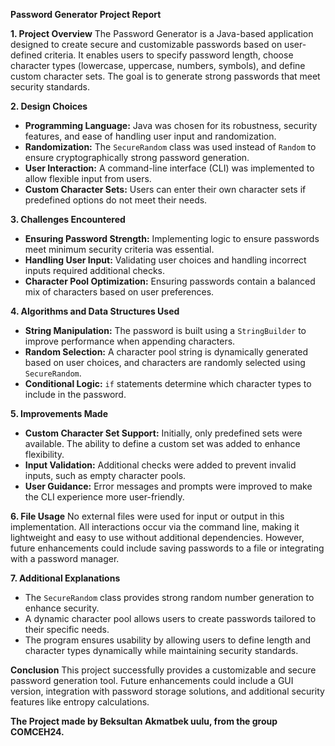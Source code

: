 **Password Generator Project Report**

**1. Project Overview**
The Password Generator is a Java-based application designed to create secure and customizable passwords based on user-defined criteria. It enables users to specify password length, choose character types (lowercase, uppercase, numbers, symbols), and define custom character sets. The goal is to generate strong passwords that meet security standards.

**2. Design Choices**
- **Programming Language:** Java was chosen for its robustness, security features, and ease of handling user input and randomization.
- **Randomization:** The `SecureRandom` class was used instead of `Random` to ensure cryptographically strong password generation.
- **User Interaction:** A command-line interface (CLI) was implemented to allow flexible input from users.
- **Custom Character Sets:** Users can enter their own character sets if predefined options do not meet their needs.

**3. Challenges Encountered**
- **Ensuring Password Strength:** Implementing logic to ensure passwords meet minimum security criteria was essential.
- **Handling User Input:** Validating user choices and handling incorrect inputs required additional checks.
- **Character Pool Optimization:** Ensuring passwords contain a balanced mix of characters based on user preferences.

**4. Algorithms and Data Structures Used**
- **String Manipulation:** The password is built using a `StringBuilder` to improve performance when appending characters.
- **Random Selection:** A character pool string is dynamically generated based on user choices, and characters are randomly selected using `SecureRandom`.
- **Conditional Logic:** `if` statements determine which character types to include in the password.

**5. Improvements Made**
- **Custom Character Set Support:** Initially, only predefined sets were available. The ability to define a custom set was added to enhance flexibility.
- **Input Validation:** Additional checks were added to prevent invalid inputs, such as empty character pools.
- **User Guidance:** Error messages and prompts were improved to make the CLI experience more user-friendly.

**6. File Usage**
No external files were used for input or output in this implementation. All interactions occur via the command line, making it lightweight and easy to use without additional dependencies. However, future enhancements could include saving passwords to a file or integrating with a password manager.

**7. Additional Explanations**
- The `SecureRandom` class provides strong random number generation to enhance security.
- A dynamic character pool allows users to create passwords tailored to their specific needs.
- The program ensures usability by allowing users to define length and character types dynamically while maintaining security standards.

**Conclusion**
This project successfully provides a customizable and secure password generation tool. Future enhancements could include a GUI version, integration with password storage solutions, and additional security features like entropy calculations.

**The Project made by Beksultan Akmatbek uulu, from the group COMCEH24.**
